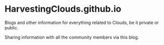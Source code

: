 # HarvestingClouds.github.io
Blogs and other information for everything related to Clouds, be it private or public.

Sharing information with all the community members via this blog.
